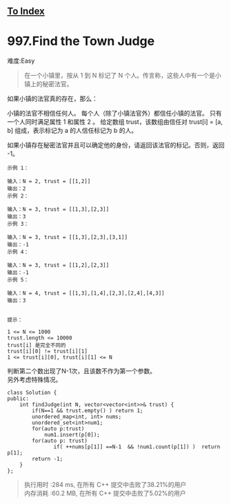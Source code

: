 [To Index](/index.md)
---
# 997.Find the Town Judge
难度:Easy
> 在一个小镇里，按从 1 到 N 标记了 N 个人。传言称，这些人中有一个是小镇上的秘密法官。

如果小镇的法官真的存在，那么：

小镇的法官不相信任何人。
每个人（除了小镇法官外）都信任小镇的法官。
只有一个人同时满足属性 1 和属性 2 。
给定数组 trust，该数组由信任对 trust[i] = [a, b] 组成，表示标记为 a 的人信任标记为 b 的人。

如果小镇存在秘密法官并且可以确定他的身份，请返回该法官的标记。否则，返回 -1。

 
```
示例 1：

输入：N = 2, trust = [[1,2]]
输出：2
示例 2：

输入：N = 3, trust = [[1,3],[2,3]]
输出：3
示例 3：

输入：N = 3, trust = [[1,3],[2,3],[3,1]]
输出：-1
示例 4：

输入：N = 3, trust = [[1,2],[2,3]]
输出：-1
示例 5：

输入：N = 4, trust = [[1,3],[1,4],[2,3],[2,4],[4,3]]
输出：3
 

提示：

1 <= N <= 1000
trust.length <= 10000
trust[i] 是完全不同的
trust[i][0] != trust[i][1]
1 <= trust[i][0], trust[i][1] <= N
```
判断第二个数出现了N-1次，且该数不作为第一个参数。  
另外考虑特殊情况。   
```
class Solution {
public:
    int findJudge(int N, vector<vector<int>>& trust) {
        if(N==1 && trust.empty() ) return 1;
        unordered_map<int, int> nums;
        unordered_set<int>num1;
        for(auto p:trust)
            num1.insert(p[0]);
        for(auto p: trust)
               if( ++nums[p[1]] ==N-1  && !num1.count(p[1]) )  return p[1];
        return -1;
    }
};
```

> 执行用时 :284 ms, 在所有 C++ 提交中击败了38.21%的用户   
内存消耗 :60.2 MB, 在所有 C++ 提交中击败了5.02%的用户
